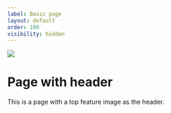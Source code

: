 ```yaml
---
label: Basic page
layout: default
order: 100
visibility: hidden
---
```

![](page-with-header.png)

# Page with header

This is a page with a top feature image as the header.